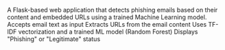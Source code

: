A Flask-based web application that detects phishing emails based on their content and embedded URLs using a trained Machine Learning model.
Accepts email text as input
Extracts URLs from the email content
Uses TF-IDF vectorization and a trained ML model (Random Forest)
Displays "Phishing" or "Legitimate" status
